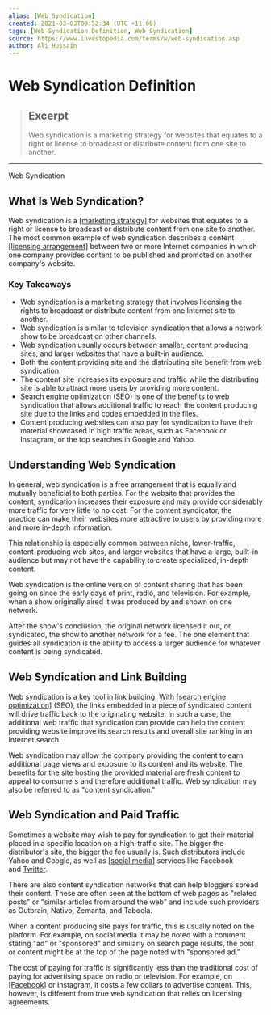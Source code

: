 ```yaml
---
alias: [Web Syndication]
created: 2021-03-03T00:52:34 (UTC +11:00)
tags: [Web Syndication Definition, Web Syndication]
source: https://www.investopedia.com/terms/w/web-syndication.asp
author: Ali Hussain
---
```


# Web Syndication Definition

> ## Excerpt
> Web syndication is a marketing strategy for websites that equates to a right or license to broadcast or distribute content from one site to another.

---

Web Syndication
## What Is Web Syndication?

Web syndication is a [[marketing strategy]](https://www.investopedia.com/terms/m/marketing-strategy.asp) for websites that equates to a right or license to broadcast or distribute content from one site to another. The most common example of web syndication describes a content [[licensing arrangement]](https://www.investopedia.com/terms/l/licensing-agreement.asp) between two or more Internet companies in which one company provides content to be published and promoted on another company's website.

### Key Takeaways

-   Web syndication is a marketing strategy that involves licensing the rights to broadcast or distribute content from one Internet site to another.
-   Web syndication is similar to television syndication that allows a network show to be broadcast on other channels.
-   Web syndication usually occurs between smaller, content producing sites, and larger websites that have a built-in audience.
-   Both the content providing site and the distributing site benefit from web syndication.
-   The content site increases its exposure and traffic while the distributing site is able to attract more users by providing more content.
-   Search engine optimization (SEO) is one of the benefits to web syndication that allows additional traffic to reach the content producing site due to the links and codes embedded in the files.
-   Content producing websites can also pay for syndication to have their material showcased in high traffic areas, such as Facebook or Instagram, or the top searches in Google and Yahoo.

## Understanding Web Syndication

In general, web syndication is a free arrangement that is equally and mutually beneficial to both parties. For the website that provides the content, syndication increases their exposure and may provide considerably more traffic for very little to no cost. For the content syndicator, the practice can make their websites more attractive to users by providing more and more in-depth information.

This relationship is especially common between niche, lower-traffic, content-producing web sites, and larger websites that have a large, built-in audience but may not have the capability to create specialized, in-depth content.

Web syndication is the online version of content sharing that has been going on since the early days of print, radio, and television. For example, when a show originally aired it was produced by and shown on one network.

After the show's conclusion, the original network licensed it out, or syndicated, the show to another network for a fee. The one element that guides all syndication is the ability to access a larger audience for whatever content is being syndicated. 

## Web Syndication and Link Building

Web syndication is a key tool in link building. With [[search engine optimization]](https://www.investopedia.com/terms/s/seo-search-engine-optimization.asp) (SEO), the links embedded in a piece of syndicated content will drive traffic back to the originating website. In such a case, the additional web traffic that syndication can provide can help the content providing website improve its search results and overall site ranking in an Internet search.

Web syndication may allow the company providing the content to earn additional page views and exposure to its content and its website. The benefits for the site hosting the provided material are fresh content to appeal to consumers and therefore additional traffic. Web syndication may also be referred to as "content syndication."

## Web Syndication and Paid Traffic

Sometimes a website may wish to pay for syndication to get their material placed in a specific location on a high-traffic site. The bigger the distributor's site, the bigger the fee usually is. Such distributors include Yahoo and Google, as well as [[social media]](https://www.investopedia.com/terms/s/social-media.asp) services like Facebook and [Twitter](https://www.investopedia.com/ask/answers/120114/how-does-twitter-twtr-make-money.asp).

There are also content syndication networks that can help bloggers spread their content. These are often seen at the bottom of web pages as "related posts" or "similar articles from around the web" and include such providers as Outbrain, Nativo, Zemanta, and Taboola.

When a content producing site pays for traffic, this is usually noted on the platform. For example, on social media it may be noted with a comment stating "ad" or "sponsored" and similarly on search page results, the post or content might be at the top of the page noted with "sponsored ad."

The cost of paying for traffic is significantly less than the traditional cost of paying for advertising space on radio or television. For example, on [[Facebook]](https://www.investopedia.com/ask/answers/120114/how-does-facebook-fb-make-money.asp) or Instagram, it costs a few dollars to advertise content. This, however, is different from true web syndication that relies on licensing agreements.
